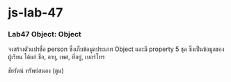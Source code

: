 # js-lab-47
### Lab47 Object: Object
จงสร้างตัวแปรชื่อ person ซึ่งเก็บข้อมูลประเภท Object และมี property 5 ชุด ซึ่งเป็นข้อมูลของผู้เรียน ได้แก่ ชื่อ, อายุ, เพศ, ที่อยู่, เบอร์โทร

ชัยรัตน์ ทรัพย์สนอง (ตูน)
